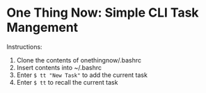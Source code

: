 One Thing Now: Simple CLI Task Mangement
==============
Instructions:
 1. Clone the contents of onethingnow/.bashrc
 2. Insert contents into ~/.bashrc
 3. Enter `$ tt "New Task"` to add the current task
 4. Enter `$ tt` to recall the current task